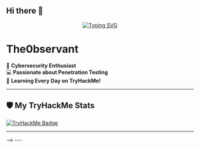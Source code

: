 ## Hi there 👋
<p align="center">
  <a href="https://github.com/iman-coder">
    <img src="https://readme-typing-svg.herokuapp.com?font=Fira+Code&size=24&duration=2000&pause=1000&color=00FF00&center=true&vCenter=true&width=500&lines=Welcome+to+My+Profile!;The0Bz3rVant;Cybersecurity+%7C+PenTesting+%7C+Linux" alt="Typing SVG">
  </a>
</p>

# The0bservant

🔐 **Cybersecurity Enthusiast**  
💻 **Passionate about Penetration Testing**  
📖 **Learning Every Day on TryHackMe!**

---

## 🛡️ My TryHackMe Stats
[![TryHackMe Badge](https://tryhackme-badges.s3.amazonaws.com/7Xb10.png)](https://tryhackme.com/p/{7Xb10})

---
<!--
## 📈 Stats & Activities
<p align="center">
  <img src="https://github-readme-stats.vercel.app/api?username=iman-coder&show_icons=true&theme=radical" alt="GitHub Stats"/>
  <!--<img src="https://github-readme-streak-stats.herokuapp.com/?user=iman-coder&theme=radical" alt="GitHub Streak"/>-->
</p>
-->
---
<!--
<p align="center">
  <img src="https://media.giphy.com/media/3o7aD2saalBwwftBIY/giphy.gif" alt="Hacking Animation" width="400"/>
</p>
--?

<!--
**iman-coder/iman-coder** is a ✨ _special_ ✨ repository because its `README.md` (this file) appears on your GitHub profile.

Here are some ideas to get you started:

- 🔭 I’m currently working on ...
- 🌱 I’m currently learning ...
- 👯 I’m looking to collaborate on ...
- 🤔 I’m looking for help with ...
- 💬 Ask me about ...
- 📫 How to reach me: ...
- 😄 Pronouns: ...
- ⚡ Fun fact: ...
-->
